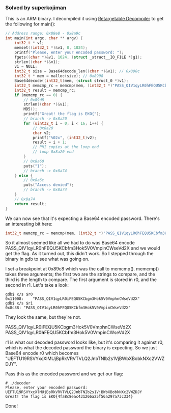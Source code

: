 ### Solved by superkojiman

This is an ARM binary. I decompiled it using [Retargetable Decompiler](https://retdec.com/decompilation/) to get the following for main():

```c
// Address range: 0x88e8 - 0x8a9c
int main(int argc, char ** argv) {
    int32_t * v1;
    memset((int32_t *)&v1, 0, 1024);
    printf("Please, enter your encoded password: ");
    fgets((char *)&v1, 1024, (struct _struct__IO_FILE *)g1);
    strlen((char *)&v1);
    v1 = NULL;
    int32_t size = Base64decode_len((char *)&v1); // 0x898c
    int32_t * mem = malloc(size); // 0x8998
    Base64decode((int32_t)mem, (struct struct_0 *)v1);
    int32_t memcmp_rc = memcmp(mem, (int32_t *)"PASS_QIV1qyLR0hFEQU5KCbfm3Hok5V0VmpinCWseVd2X", size); // 0x89c8
    int32_t result = memcmp_rc;
    if (memcmp_rc == 0) {
        // 0x89d8
        strlen((char *)&v1);
        MD5();
        printf("Great! the flag is EKO{");
        // branch -> 0x8a20
        for (uint32_t i = 0; i < 16; i++) {
            // 0x8a20
            char v2;
            printf("%02x", (int32_t)v2);
            result = i + 1;
            // PHI copies at the loop end
            // loop 0x8a20 end
        }
        // 0x8a60
        puts("}");
        // branch -> 0x8a74
    } else {
        // 0x8a6c
        puts("Access denied");
        // branch -> 0x8a74
    }
    // 0x8a74
    return result;
}
```

We can now see that it's expecting a Base64 encoded password. There's an interesting bit here:

```c
int32_t memcmp_rc = memcmp(mem, (int32_t *)"PASS_QIV1qyLR0hFEQU5KCbfm3Hok5V0VmpinCWseVd2X", size); // 0x89c8
```

So it almost seemed like all we had to do was Base64 encode PASS_QIV1qyLR0hFEQU5KCbfm3Hok5V0VmpinCWseVd2X and we would get the flag. As it turned out, this didn't work. So I stepped through the binary in gdb to see what was going on.

I set a breakpoint at 0x89c8 which was the call to memcmp(). memcmp() takes three arguments; the first two are the strings to compare, and the third is the length to compare. The first argument is stored in r0, and the second in r1. Let's take a look: 

```
gdb$ x/s $r0
0x11008:    "PASS_QIV1qyLR0iFEQU5KCbgm3Hok5V0VmphnCWseVd2X"
gdb$ x/s $r1
0x8c38: "PASS_QIV1qyLR0hFEQU5KCbfm3Hok5V0VmpinCWseVd2X"
```

They look the same, but they're not. 

PASS_QIV1qyLR0**i**FEQU5KCb**g**m3Hok5V0Vmp**h**nCWseVd2X
PASS_QIV1qyLR0**h**FEQU5KCb**f**m3Hok5V0Vmp**i**nCWseVd2X

r1 is what our decoded password looks like, but it's comparing it against r0, which is what the decoded password the binary is expecting. So we just Base64 encode r0 which becomes "UEFTU19RSVYxcXlMUjBpRkVRVTVLQ2JnbTNIb2s1VjBWbXBobkNXc2VWZDJY".

Pass this as the encoded password and we get our flag: 

```
# ./decoder 
Please, enter your encoded password: UEFTU19RSVYxcXlMUjBpRkVRVTVLQ2JnbTNIb2s1VjBWbXBobkNXc2VWZDJY
Great! the flag is EKO{4fa8c8eac431266a25f56a297a73c334}
```

Done!
